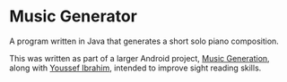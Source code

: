# Music Generator

A program written in Java that generates a short solo piano composition.

This was written as part of a larger Android project, [Music Generation](https://github.com/YoussefIIbrahim/Music-Generation), along with [Youssef Ibrahim](https://github.com/YoussefIIbrahim), intended to improve sight reading skills.